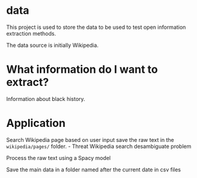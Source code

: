 # data

This project is used to store the data to be used to test open information extraction methods.

The data source is initially Wikipedia.

# What information do I want to extract?

Information about black history.

# Application

Search Wikipedia page based on user input save the raw text in the `wikipedia/pages/` folder.
    - Threat Wikipedia search desambiguate problem

Process the raw text using a Spacy model

Save the main data in a folder named after the current date in csv files